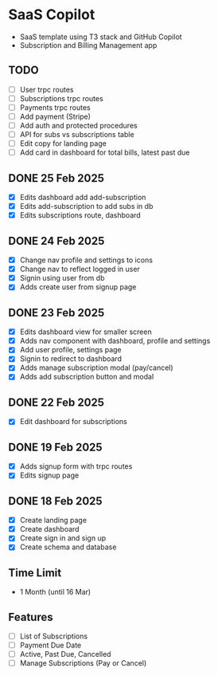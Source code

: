# SaaS Copilot

- SaaS template using T3 stack and GitHub Copilot
- Subscription and Billing Management app

## TODO
- [ ] User trpc routes
- [ ] Subscriptions trpc routes
- [ ] Payments trpc routes
- [ ] Add payment (Stripe)
- [ ] Add auth and protected procedures
- [ ] API for subs vs subscriptions table
- [ ] Edit copy for landing page
- [ ] Add card in dashboard for total bills, latest past due

## DONE 25 Feb 2025
- [x] Edits dashboard add add-subscription
- [x] Edits add-subscription to add subs in db
- [x] Edits subscriptions route, dashboard

## DONE 24 Feb 2025
- [x] Change nav profile and settings to icons
- [x] Change nav to reflect logged in user
- [x] Signin using user from db
- [x] Adds create user from signup page

## DONE 23 Feb 2025
- [x] Edits dashboard view for smaller screen
- [x] Adds nav component with dashboard, profile and settings
- [x] Add user profile, settings page
- [x] Signin to redirect to dashboard
- [x] Adds manage subscription modal (pay/cancel)
- [x] Adds add subscription button and modal

## DONE 22 Feb 2025
- [x] Edit dashboard for subscriptions

## DONE 19 Feb 2025
- [x] Adds signup form with trpc routes
- [x] Edits signup page

## DONE 18 Feb 2025
- [x] Create landing page
- [x] Create dashboard
- [x] Create sign in and sign up
- [x] Create schema and database

## Time Limit
- 1 Month (until 16 Mar)

## Features
- [ ] List of Subscriptions
- [ ] Payment Due Date
- [ ] Active, Past Due, Cancelled
- [ ] Manage Subscriptions (Pay or Cancel)
